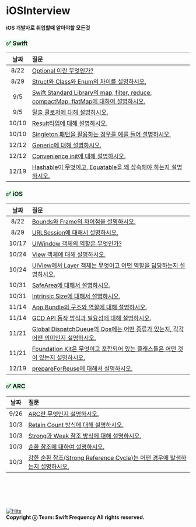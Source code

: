 # iOSInterview
__iOS 개발자로 취업할때 알아야할 모든것__

### <span style='background-color: #dcffe4'>✅ Swift</span>
|날짜|질문|
|:--:|:--|
|8/22|[Optional 이란 무엇인가?](https://github.com/SwiftFrequency/iOSInterview/issues/1)
|8/29|[Struct와 Class와 Enum의 차이를 설명하시오.](https://github.com/SwiftFrequency/iOSInterview/issues/4)
|9/5|[Swift Standard Library의 map, filter, reduce, compactMap, flatMap에 대하여 설명하시오.](https://github.com/SwiftFrequency/iOSInterview/issues/5)|
|9/5|[탈출 클로저에 대해 설명하시오.](https://github.com/SwiftFrequency/iOSInterview/issues/6)|
|10/10|[Result타입에 대해 설명하시오.](https://github.com/SwiftFrequency/iOSInterview/issues/12)|
|10/10|[Singleton 패턴을 활용하는 경우를 예를 들어 설명하시오.](https://github.com/SwiftFrequency/iOSInterview/issues/13)|
|12/12|[Generic에 대해 설명하시오.](https://github.com/SwiftFrequency/iOSInterview/issues/23)|
|12/12|[Convenience init에 대해 설명하시오.](https://github.com/SwiftFrequency/iOSInterview/issues/24)|
|12/19|[Hashable이 무엇이고, Equatable을 왜 상속해야 하는지 설명하시오.](https://github.com/SwiftFrequency/iOSInterview/issues/26)|

### <span style='background-color: #dcffe4'>✅ iOS</span>
|날짜|질문|
|:--:|:--|
|8/22|[Bounds와 Frame의 차이점을 설명하시오.](https://github.com/SwiftFrequency/iOSInterview/issues/2)
|8/29|[URLSession에 대해서 설명하시오.](https://github.com/SwiftFrequency/iOSInterview/issues/3)|
|10/17|[UIWindow 객체의 역할은 무엇인가?](https://github.com/SwiftFrequency/iOSInterview/issues/14)|
|10/24|[View 객체에 대해 설명하시오.](https://github.com/SwiftFrequency/iOSInterview/issues/15)|
|10/24|[UIView에서 Layer 객체는 무엇이고 어떤 역할을 담당하는지 설명하시오.](https://github.com/SwiftFrequency/iOSInterview/issues/16)|
|10/31|[SafeArea에 대해서 설명하시오.](https://github.com/SwiftFrequency/iOSInterview/issues/17)|
|10/31|[Intrinsic Size에 대해서 설명하시오.](https://github.com/SwiftFrequency/iOSInterview/issues/18)|
|11/14|[App Bundle의 구조와 역할에 대해 설명하시오.](https://github.com/SwiftFrequency/iOSInterview/issues/19)|
|11/14|[GCD API 동작 방식과 필요성에 대해 설명하시오.](https://github.com/SwiftFrequency/iOSInterview/issues/20)|
|11/21|[Global DispatchQueue의 Qos에는 어떤 종류가 있는지, 각각 어떤 의미인지 설명하시오.](https://github.com/SwiftFrequency/iOSInterview/issues/21)|
|11/21|[Foundation Kit은 무엇이고 포함되어 있는 클래스들은 어떤 것이 있는지 설명하시오.](https://github.com/SwiftFrequency/iOSInterview/issues/22)|
|12/19|[prepareForReuse에 대해서 설명하시오.](https://github.com/SwiftFrequency/iOSInterview/issues/25)|


### <span style='background-color: #dcffe4'>✅ ARC</span>
|날짜|질문|
|:--:|:--|
|9/26|[ARC란 무엇인지 설명하시오. ](https://github.com/SwiftFrequency/iOSInterview/issues/7)|
|10/3|[Retain Count 방식에 대해 설명하시오.](https://github.com/SwiftFrequency/iOSInterview/issues/8)|
|10/3|[Strong과 Weak 참조 방식에 대해 설명하시오.](https://github.com/SwiftFrequency/iOSInterview/issues/9)|
|10/3|[순환 참조에 대하여 설명하시오.](https://github.com/SwiftFrequency/iOSInterview/issues/10)|
|10/3|[강한 순환 참조(Strong Reference Cycle)는 어떤 경우에 발생하는지 설명하시오.](https://github.com/SwiftFrequency/iOSInterview/issues/11)|

<br><br>
---
[![Hits](https://hits.seeyoufarm.com/api/count/incr/badge.svg?url=https%3A%2F%2Fgithub.com%2FSwiftFrequency%2FiOSInterview&count_bg=%2361FF00&title_bg=%23090909&icon=latex.svg&icon_color=%2332FF5E&title=hits&edge_flat=false)](https://hits.seeyoufarm.com)  
__Copyright ⓒ Team: Swift Frequency All rights reserved.__
